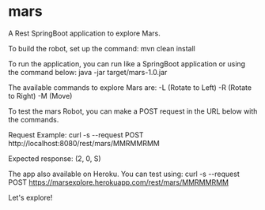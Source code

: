 # mars

A Rest SpringBoot application to explore Mars.

To build the robot, set up the command: mvn clean install

To run the application, you can run like a SpringBoot application or using the command below:  java -jar target/mars-1.0.jar 

The available commands to explore Mars are: -L (Rotate to Left) -R (Rotate to Right) -M (Move)

To test the mars Robot, you can make a POST request in the URL below with the commands.

Request Example:  curl -s --request POST http://localhost:8080/rest/mars/MMRMMRMM 

Expected response:  (2, 0, S) 

The app also available on Heroku. You can test using:  curl -s --request POST https://marsexplore.herokuapp.com/rest/mars/MMRMMRMM 

Let's explore!
